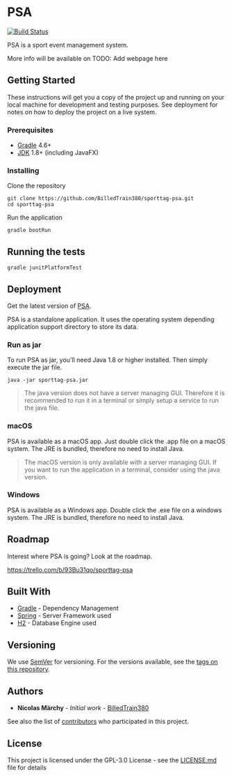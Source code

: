 # PSA

[![Build Status](https://dev.azure.com/billedtrain380/PSA/_apis/build/status/BilledTrain380.sporttag-psa?branchName=master)](https://dev.azure.com/billedtrain380/PSA/_build/latest?definitionId=1?branchName=master)

PSA is a sport event management system.

More info will be available on TODO: Add webpage here


## Getting Started

These instructions will get you a copy of the project up and running on your local machine for development and testing purposes. See deployment for notes on how to deploy the project on a live system.

### Prerequisites

* [Gradle](https://gradle.org/) 4.6+
* [JDK](http://www.oracle.com/technetwork/java/javase/downloads/jdk8-downloads-2133151.html) 1.8+ (including JavaFX)

### Installing

Clone the repository

```
git clone https://github.com/BilledTrain380/sporttag-psa.git
cd sporttag-psa
```

Run the application

```
gradle bootRun
```

## Running the tests

```
gradle junitPlatformTest
```

## Deployment

Get the latest version of [PSA](https://github.com/BilledTrain380/sporttag-psa/releases).

PSA is a standalone application. It uses the operating system depending application support directory
to store its data.

### Run as jar

To run PSA as jar, you'll need Java 1.8 or higher installed.
Then simply execute the jar file.

```
java -jar sporttag-psa.jar
```

> The java version does not have a server managing GUI. Therefore it is
> recommended to run it in a terminal or simply setup a service to run the java file.

### macOS

PSA is available as a macOS app. Just double click the .app file
on a macOS system. The JRE is bundled, therefore no need to install Java.

> The macOS version is only available with a server managing GUI. If you want to run
> the application in a terminal, consider using the java version.

### Windows

PSA is available as a Windows app. Double click the .exe file on a windows system.
The JRE is bundled, therefore no need to install Java.

## Roadmap

Interest where PSA is going? Look at the roadmap.

https://trello.com/b/93Bu31qo/sporttag-psa

## Built With

* [Gradle](https://gradle.org/) - Dependency Management
* [Spring](https://spring.io/) - Server Framework used
* [H2](http://www.h2database.com/html/main.html) - Database Engine used

## Versioning

We use [SemVer](http://semver.org/) for versioning. For the versions available, see the [tags on this repository](https://github.com/BilledTrain380/sporttag-psa/tags). 

## Authors

* **Nicolas Märchy** - *Initial work* - [BilledTrain380](https://github.com/BilledTrain380)

See also the list of [contributors](https://github.com/BilledTrain380/sporttag-psa/graphs/contributors) who participated in this project.

## License

This project is licensed under the GPL-3.0 License - see the [LICENSE.md](LICENSE.md) file for details
